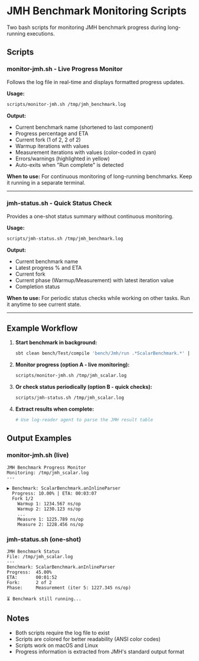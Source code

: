 # JMH Benchmark Monitoring Scripts

Two bash scripts for monitoring JMH benchmark progress during long-running executions.

## Scripts

### monitor-jmh.sh - Live Progress Monitor

Follows the log file in real-time and displays formatted progress updates.

**Usage:**
```bash
scripts/monitor-jmh.sh /tmp/jmh_benchmark.log
```

**Output:**
- Current benchmark name (shortened to last component)
- Progress percentage and ETA
- Current fork (1 of 2, 2 of 2)
- Warmup iterations with values
- Measurement iterations with values (color-coded in cyan)
- Errors/warnings (highlighted in yellow)
- Auto-exits when "Run complete" is detected

**When to use:** For continuous monitoring of long-running benchmarks. Keep it running in a separate terminal.

---

### jmh-status.sh - Quick Status Check

Provides a one-shot status summary without continuous monitoring.

**Usage:**
```bash
scripts/jmh-status.sh /tmp/jmh_benchmark.log
```

**Output:**
- Current benchmark name
- Latest progress % and ETA
- Current fork
- Current phase (Warmup/Measurement) with latest iteration value
- Completion status

**When to use:** For periodic status checks while working on other tasks. Run it anytime to see current state.

---

## Example Workflow

1. **Start benchmark in background:**
   ```bash
   sbt clean bench/Test/compile 'bench/Jmh/run .*ScalarBenchmark.*' | tee /tmp/jmh_scalar.log &
   ```

2. **Monitor progress (option A - live monitoring):**
   ```bash
   scripts/monitor-jmh.sh /tmp/jmh_scalar.log
   ```

3. **Or check status periodically (option B - quick checks):**
   ```bash
   scripts/jmh-status.sh /tmp/jmh_scalar.log
   ```

4. **Extract results when complete:**
   ```bash
   # Use log-reader agent to parse the JMH result table
   ```

## Output Examples

### monitor-jmh.sh (live)
```
JMH Benchmark Progress Monitor
Monitoring: /tmp/jmh_scalar.log
---

▶ Benchmark: ScalarBenchmark.anInlineParser
  Progress: 10.00% | ETA: 00:03:07
  Fork 1/2
    Warmup 1: 1234.567 ns/op
    Warmup 2: 1230.123 ns/op
    ...
    Measure 1: 1225.789 ns/op
    Measure 2: 1228.456 ns/op
```

### jmh-status.sh (one-shot)
```
JMH Benchmark Status
File: /tmp/jmh_scalar.log
---
Benchmark: ScalarBenchmark.anInlineParser
Progress:  45.00%
ETA:       00:01:52
Fork:      2 of 2
Phase:     Measurement (iter 5: 1227.345 ns/op)

⏳ Benchmark still running...
```

## Notes

- Both scripts require the log file to exist
- Scripts are colored for better readability (ANSI color codes)
- Scripts work on macOS and Linux
- Progress information is extracted from JMH's standard output format
